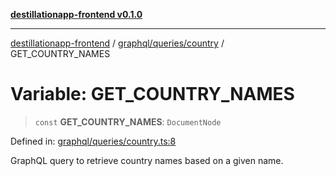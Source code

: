[**destillationapp-frontend v0.1.0**](../../../../README.md)

***

[destillationapp-frontend](../../../../modules.md) / [graphql/queries/country](../README.md) / GET\_COUNTRY\_NAMES

# Variable: GET\_COUNTRY\_NAMES

> `const` **GET\_COUNTRY\_NAMES**: `DocumentNode`

Defined in: [graphql/queries/country.ts:8](https://github.com/DestillApp/main/blob/ec2df52a50a22efb35f12a0243274f6d03fbca52/frontend/src/graphql/queries/country.ts#L8)

GraphQL query to retrieve country names based on a given name.
